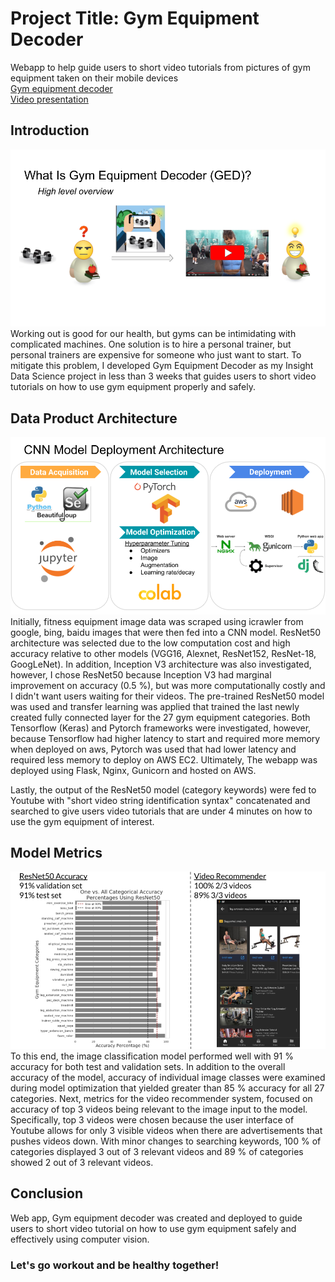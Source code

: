 # Project Title: Gym Equipment Decoder
Webapp to help guide users to short video tutorials from pictures of gym equipment taken on their mobile devices<br />
[Gym equipment decoder](http://computervisionclassifier.me) <br />
[Video presentation](https://www.youtube.com/watch?v=OmrdY8uHJoI)

## Introduction

![](readme/high_level_overview.png)
Working out is good for our health, but gyms can be intimidating with complicated machines. One solution is to hire a personal trainer, but personal trainers are expensive for someone who just want to start. To mitigate this problem, I developed Gym Equipment Decoder as my Insight Data Science project in less than 3 weeks that guides users to short video tutorials on how to use gym equipment properly and safely. 

## Data Product Architecture

![](readme/deployment.png)
Initially, fitness equipment image data was scraped using icrawler from google, bing, baidu images that were then fed into a CNN model. ResNet50 architecture was selected due to the low computation cost and high accuracy relative to other models (VGG16, Alexnet, ResNet152, ResNet-18, GoogLeNet). In addition, Inception V3 architecture was also investigated, however, I chose ResNet50 because Inception V3 had marginal improvement on accuracy (0.5 %), but was more computationally costly and I didn't want users waiting for their videos. The pre-trained ResNet50 model was used and transfer learning was applied that trained the last newly created fully connected layer for the 27 gym equipment categories. Both Tensorflow (Keras) and Pytorch frameworks were investigated, however, because Tensorflow had higher latency to start and required more memory when deployed on aws, Pytorch was used that had lower latency and required less memory to deploy on AWS EC2. Ultimately, The webapp was deployed using Flask, Nginx, Gunicorn and hosted on AWS. <br />

Lastly, the output of the ResNet50 model (category keywords) were fed to Youtube with "short video string identification syntax" concatenated and searched to give users video tutorials that are under 4 minutes on how to use the gym equipment of interest.

## Model Metrics

![](readme/metrics.png)
To this end, the image classification model performed well with 91 % accuracy for both test and validation sets. In addition to the overall accuracy of the model, accuracy of individual image classes were examined during model optimization that yielded greater than 85 % accuracy for all 27 categories. Next, metrics for the video recommender system, focused on accuracy of top 3 videos being relevant to the image input to the model. Specifically, top 3 videos were chosen because the user interface of Youtube allows for only 3 visible videos when there are advertisements that pushes videos down. With minor changes to searching keywords, 100 % of categories displayed 3 out of 3 relevant videos and 89 % of categories showed  2 out of 3 relevant videos.

## Conclusion
Web app, Gym equipment decoder was created and deployed to guide users to short video tutorial on how to use gym equipment safely and effectively using computer vision. 

### Let's go workout and be healthy together!

